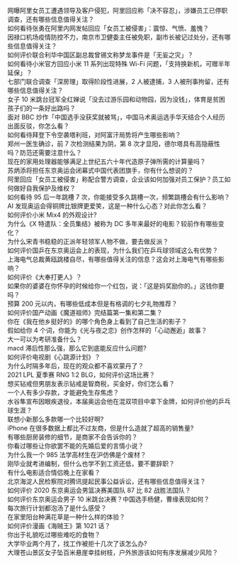 网曝阿里女员工遭遇领导及客户侵犯，阿里回应称「决不容忍」，涉嫌员工已停职调查，还有哪些信息值得关注？  
如何看待张勇在阿里内网发帖回应「女员工被侵害」：震惊、气愤、羞愧？  
因禄口机场疫情防控不力，南京市卫健委主任被免职，副市长被记过处分，还有哪些信息值得关注？  
如何评价联合利华中国区副总裁曾锡文称梦龙事件是「无妄之灾」？  
如何看待小米官方回应小米 11 系列出现特殊 Wi-Fi 问题，「支持换新机，可赠半年延保」？  
七部门联合调查「深房理」取得阶段性进展，2 人被逮捕，3 人被刑事拘留，还有哪些信息值得关注？  
女子 10 米跳台冠军全红婵说「没去过游乐园和动物园，因为没钱」，体育是贫困孩子们的一条好出路吗？  
面对 BBC 炒作「中国选手没获奖就被骂」，中国马术奥运选手华天结合个人经历出面反驳，你怎么看？  
如何看待拜登下令空袭塔利班，对阿富汗局势将产生哪些影响？  
郑州一医生确诊，前 7 次检测结果为阴，第 8 次才显阳，德尔塔具有高隐蔽性吗？防范还需要注意什么？  
现在的家用处理器能够满足上世纪五六十年代造原子弹所需的计算量吗？  
苏炳添将担任东京奥运会闭幕式中国代表团旗手，你有什么想说的？  
阿里回应「女员工被侵害」称配合警方调查，企业该如何加强对员工保护？员工如何做好自我保护及维权？  
如何看待 95 后一年跳槽 7 次，你能接受多久跳槽一次，频繁跳槽会有什么影响？  
AI 发现奥运会得铜牌比银牌更爱笑，这是一种什么心态？对此你怎么看？  
如何评价小米 Mix4 的外观设计?  
为什么《X 特遣队：全员集结》被称为 DC 多年来最好的电影？较前作有哪些变化？  
为什么宋青书稳稳的正派年轻领军人物不做，要去做反派？  
如何评价国乒在东京奥运会上的表现，为什么我们在乒乓球领域这么有优势？  
上海电气总裁黄瓯跳楼自尽，有哪些值得关注的信息？这会对上海电气有哪些影响？  
如何评价《大奉打更人》？  
如果你的婆婆在你怀孕的时候给你一个红包，说：「这是妈奖励你的。」这钱你要吗？  
预算 200 元以内，有哪些低成本但是有格调的七夕礼物推荐？  
如何评价国产动画《魔道祖师》完结篇第一集和第二集？  
你在《我在他乡挺好的》的哪个角色身上看到了自己生活的影子？  
假如给你 4 个词，你能为《光与夜之恋》创作怎样的「心动邂逅」故事？  
大一可以为考研准备什么？  
macd 滞后性那么强，那么它到底能反应什么问题?  
如何评价电视剧《心跳源计划》？  
为什么时隔多年后，现在的观众都不喜欢蒙丹了？  
2021 LPL 夏季赛 RNG 1:2 BLG，如何评价这场比赛？  
想买钻戒但男朋友表示钻戒是智商税，买金好，你们怎么看？  
一个人有多少存款，才能避免生存焦虑？  
水谷隼宣布因眼疾退役，本届奥运会他在混双项目中拿下金牌，如何评价他的乒乓球生涯？  
联想小新那么多款哪一个比较好啊?  
iPhone 在很多数据上都比不过友商，但是什么造就了超高的销售量?  
有哪些厨房装修的细节，是商家不会告诉你的？  
你看过哪些让你欲罢不能的先婚后爱的言情小说？  
为什么我一个 985 法学高材生在沪仿佛是个废材？  
刚毕业就考进编制，但什么也学不到工资还低，要不要辞职？  
有什么电影适合情侣晚上在家看？  
北京海淀人民检察院对腾讯提起民事公益诉讼，还有哪些信息值得关注？  
如何评价 2020 东京奥运会男篮决赛美国队 87 比 82 战胜法国队？  
如何评价东京奥运会男子 10 米跳台决赛？中国选手杨健，曹缘表现如何？  
每次旅行计划都泡汤了是什么感受？  
在家里阳台种满花草是一种什么样的体验？  
如何评价漫画《海贼王》第 1021 话？  
你出于礼貌吃过哪些难吃的食物？  
大学毕业两个月了，找工作被拒十几次了该怎么办?  
大理苍山景区女子坠百米悬崖幸挂树枝，户外旅游该如何有序发展减少风险？  
